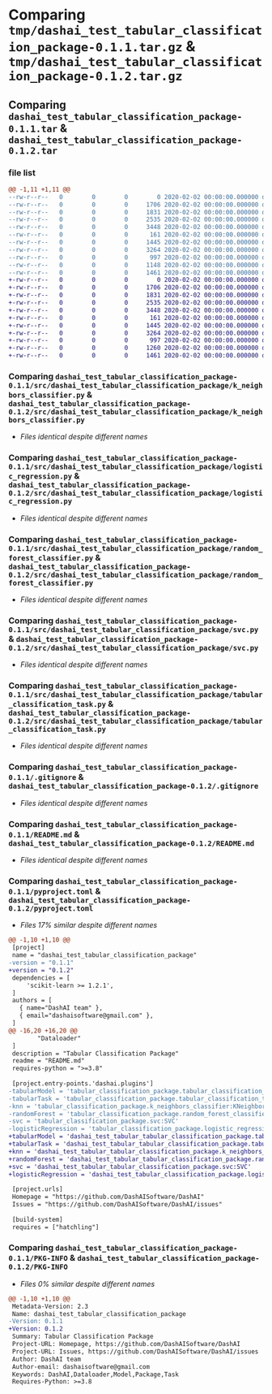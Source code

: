 # Comparing `tmp/dashai_test_tabular_classification_package-0.1.1.tar.gz` & `tmp/dashai_test_tabular_classification_package-0.1.2.tar.gz`

## Comparing `dashai_test_tabular_classification_package-0.1.1.tar` & `dashai_test_tabular_classification_package-0.1.2.tar`

### file list

```diff
@@ -1,11 +1,11 @@
--rw-r--r--   0        0        0        0 2020-02-02 00:00:00.000000 dashai_test_tabular_classification_package-0.1.1/src/dashai_test_tabular_classification_package/__init__.py
--rw-r--r--   0        0        0     1706 2020-02-02 00:00:00.000000 dashai_test_tabular_classification_package-0.1.1/src/dashai_test_tabular_classification_package/k_neighbors_classifier.py
--rw-r--r--   0        0        0     1831 2020-02-02 00:00:00.000000 dashai_test_tabular_classification_package-0.1.1/src/dashai_test_tabular_classification_package/logistic_regression.py
--rw-r--r--   0        0        0     2535 2020-02-02 00:00:00.000000 dashai_test_tabular_classification_package-0.1.1/src/dashai_test_tabular_classification_package/random_forest_classifier.py
--rw-r--r--   0        0        0     3448 2020-02-02 00:00:00.000000 dashai_test_tabular_classification_package-0.1.1/src/dashai_test_tabular_classification_package/svc.py
--rw-r--r--   0        0        0      161 2020-02-02 00:00:00.000000 dashai_test_tabular_classification_package-0.1.1/src/dashai_test_tabular_classification_package/tabular_classification_model.py
--rw-r--r--   0        0        0     1445 2020-02-02 00:00:00.000000 dashai_test_tabular_classification_package-0.1.1/src/dashai_test_tabular_classification_package/tabular_classification_task.py
--rw-r--r--   0        0        0     3264 2020-02-02 00:00:00.000000 dashai_test_tabular_classification_package-0.1.1/.gitignore
--rw-r--r--   0        0        0      997 2020-02-02 00:00:00.000000 dashai_test_tabular_classification_package-0.1.1/README.md
--rw-r--r--   0        0        0     1148 2020-02-02 00:00:00.000000 dashai_test_tabular_classification_package-0.1.1/pyproject.toml
--rw-r--r--   0        0        0     1461 2020-02-02 00:00:00.000000 dashai_test_tabular_classification_package-0.1.1/PKG-INFO
+-rw-r--r--   0        0        0        0 2020-02-02 00:00:00.000000 dashai_test_tabular_classification_package-0.1.2/src/dashai_test_tabular_classification_package/__init__.py
+-rw-r--r--   0        0        0     1706 2020-02-02 00:00:00.000000 dashai_test_tabular_classification_package-0.1.2/src/dashai_test_tabular_classification_package/k_neighbors_classifier.py
+-rw-r--r--   0        0        0     1831 2020-02-02 00:00:00.000000 dashai_test_tabular_classification_package-0.1.2/src/dashai_test_tabular_classification_package/logistic_regression.py
+-rw-r--r--   0        0        0     2535 2020-02-02 00:00:00.000000 dashai_test_tabular_classification_package-0.1.2/src/dashai_test_tabular_classification_package/random_forest_classifier.py
+-rw-r--r--   0        0        0     3448 2020-02-02 00:00:00.000000 dashai_test_tabular_classification_package-0.1.2/src/dashai_test_tabular_classification_package/svc.py
+-rw-r--r--   0        0        0      161 2020-02-02 00:00:00.000000 dashai_test_tabular_classification_package-0.1.2/src/dashai_test_tabular_classification_package/tabular_classification_model.py
+-rw-r--r--   0        0        0     1445 2020-02-02 00:00:00.000000 dashai_test_tabular_classification_package-0.1.2/src/dashai_test_tabular_classification_package/tabular_classification_task.py
+-rw-r--r--   0        0        0     3264 2020-02-02 00:00:00.000000 dashai_test_tabular_classification_package-0.1.2/.gitignore
+-rw-r--r--   0        0        0      997 2020-02-02 00:00:00.000000 dashai_test_tabular_classification_package-0.1.2/README.md
+-rw-r--r--   0        0        0     1260 2020-02-02 00:00:00.000000 dashai_test_tabular_classification_package-0.1.2/pyproject.toml
+-rw-r--r--   0        0        0     1461 2020-02-02 00:00:00.000000 dashai_test_tabular_classification_package-0.1.2/PKG-INFO
```

### Comparing `dashai_test_tabular_classification_package-0.1.1/src/dashai_test_tabular_classification_package/k_neighbors_classifier.py` & `dashai_test_tabular_classification_package-0.1.2/src/dashai_test_tabular_classification_package/k_neighbors_classifier.py`

 * *Files identical despite different names*

### Comparing `dashai_test_tabular_classification_package-0.1.1/src/dashai_test_tabular_classification_package/logistic_regression.py` & `dashai_test_tabular_classification_package-0.1.2/src/dashai_test_tabular_classification_package/logistic_regression.py`

 * *Files identical despite different names*

### Comparing `dashai_test_tabular_classification_package-0.1.1/src/dashai_test_tabular_classification_package/random_forest_classifier.py` & `dashai_test_tabular_classification_package-0.1.2/src/dashai_test_tabular_classification_package/random_forest_classifier.py`

 * *Files identical despite different names*

### Comparing `dashai_test_tabular_classification_package-0.1.1/src/dashai_test_tabular_classification_package/svc.py` & `dashai_test_tabular_classification_package-0.1.2/src/dashai_test_tabular_classification_package/svc.py`

 * *Files identical despite different names*

### Comparing `dashai_test_tabular_classification_package-0.1.1/src/dashai_test_tabular_classification_package/tabular_classification_task.py` & `dashai_test_tabular_classification_package-0.1.2/src/dashai_test_tabular_classification_package/tabular_classification_task.py`

 * *Files identical despite different names*

### Comparing `dashai_test_tabular_classification_package-0.1.1/.gitignore` & `dashai_test_tabular_classification_package-0.1.2/.gitignore`

 * *Files identical despite different names*

### Comparing `dashai_test_tabular_classification_package-0.1.1/README.md` & `dashai_test_tabular_classification_package-0.1.2/README.md`

 * *Files identical despite different names*

### Comparing `dashai_test_tabular_classification_package-0.1.1/pyproject.toml` & `dashai_test_tabular_classification_package-0.1.2/pyproject.toml`

 * *Files 17% similar despite different names*

```diff
@@ -1,10 +1,10 @@
 [project]
 name = "dashai_test_tabular_classification_package"
-version = "0.1.1"
+version = "0.1.2"
 dependencies = [
     'scikit-learn >= 1.2.1',
 ]
 authors = [
   { name="DashAI team" },
   { email="dashaisoftware@gmail.com" },
 ]
@@ -16,20 +16,20 @@
 		"Dataloader"
 ]
 description = "Tabular Classification Package"
 readme = "README.md"
 requires-python = ">=3.8"
 
 [project.entry-points.'dashai.plugins']
-tabularModel = 'tabular_classification_package.tabular_classification_model:TabularClassificationModel'
-tabularTask = 'tabular_classification_package.tabular_classification_task:TabularClassificationTask'
-knn = 'tabular_classification_package.k_neighbors_classifier:KNeighborsClassifier'
-randomForest = 'tabular_classification_package.random_forest_classifier:RandomForestClassifier'
-svc = 'tabular_classification_package.svc:SVC'
-logisticRegression = 'tabular_classification_package.logistic_regression:LogisticRegression'
+tabularModel = 'dashai_test_tabular_tabular_classification_package.tabular_classification_model:TabularClassificationModel'
+tabularTask = 'dashai_test_tabular_tabular_classification_package.tabular_classification_task:TabularClassificationTask'
+knn = 'dashai_test_tabular_tabular_classification_package.k_neighbors_classifier:KNeighborsClassifier'
+randomForest = 'dashai_test_tabular_tabular_classification_package.random_forest_classifier:RandomForestClassifier'
+svc = 'dashai_test_tabular_tabular_classification_package.svc:SVC'
+logisticRegression = 'dashai_test_tabular_classification_package.logistic_regression:LogisticRegression'
 
 [project.urls]
 Homepage = "https://github.com/DashAISoftware/DashAI"
 Issues = "https://github.com/DashAISoftware/DashAI/issues"
 
 [build-system]
 requires = ["hatchling"]
```

### Comparing `dashai_test_tabular_classification_package-0.1.1/PKG-INFO` & `dashai_test_tabular_classification_package-0.1.2/PKG-INFO`

 * *Files 0% similar despite different names*

```diff
@@ -1,10 +1,10 @@
 Metadata-Version: 2.3
 Name: dashai_test_tabular_classification_package
-Version: 0.1.1
+Version: 0.1.2
 Summary: Tabular Classification Package
 Project-URL: Homepage, https://github.com/DashAISoftware/DashAI
 Project-URL: Issues, https://github.com/DashAISoftware/DashAI/issues
 Author: DashAI team
 Author-email: dashaisoftware@gmail.com
 Keywords: DashAI,Dataloader,Model,Package,Task
 Requires-Python: >=3.8
```

